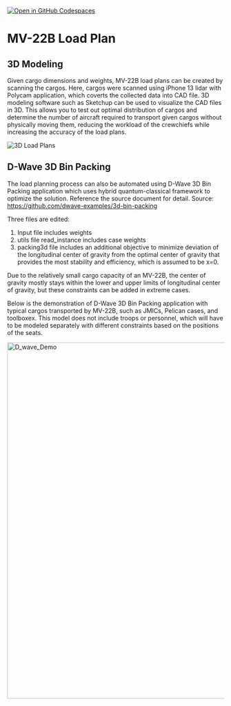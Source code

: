 [![Open in GitHub Codespaces](
  https://img.shields.io/badge/Open%20in%20GitHub%20Codespaces-333?logo=github)](
  https://codespaces.new/dwave-examples/3d-bin-packing?quickstart=1)


# MV-22B Load Plan
## 3D Modeling
Given cargo dimensions and weights, MV-22B load plans can be created by scanning the cargos. Here, cargos were scanned using iPhone 13 lidar with Polycam application, which coverts the collected data into CAD file. 3D modeling software such as Sketchup can be used to visualize the CAD files in 3D. This allows you to test out optimal distribution of cargos and determine the number of aircraft required to transport given cargos without physically moving them, reducing the workload of the crewchiefs while increasing the accuracy of the load plans.

![3D Load Plans](https://github.com/user-attachments/assets/322288d6-e563-4a50-87a1-6edb19f58ca8)



## D-Wave 3D Bin Packing
The load planning process can also be automated using D-Wave 3D Bin Packing application which uses hybrid quantum-classical framework to optimize the solution.
Reference the source document for detail.
Source: https://github.com/dwave-examples/3d-bin-packing

Three files are edited:
1. Input file includes weights
2. utils file read_instance includes case weights
3. packing3d file includes an additional objective to minimize deviation of the longitudinal center of gravity from the optimal center of gravity that provides the most stability and efficiency, which is assumed to be x=0.

Due to the relatively small cargo capacity of an MV-22B, the center of gravity mostly stays within the lower and upper limits of longitudinal center of gravity, but these constraints can be added in extreme cases.

Below is the demonstration of D-Wave 3D Bin Packing application with typical cargos transported by MV-22B, such as JMICs, Pelican cases, and toolboxex. This model does not include troops or personnel, which will have to be modeled separately with different constraints based on the positions of the seats.

<img width="825" alt="D_wave_Demo" src="https://github.com/user-attachments/assets/99043f92-45f6-4b73-a1c9-61c8e1ae0af4">
